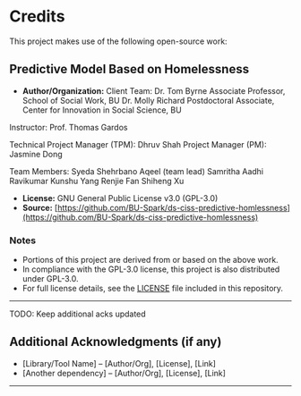 # Credits

This project makes use of the following open-source work:

## Predictive Model Based on Homelessness

- **Author/Organization:**
Client Team:
Dr. Tom Byrne
Associate Professor, School of Social Work, BU
Dr. Molly Richard
Postdoctoral Associate, Center for Innovation in Social Science, BU

Instructor: Prof. Thomas Gardos

Technical Project Manager (TPM): Dhruv Shah
Project Manager (PM): Jasmine Dong

Team Members:
Syeda Shehrbano Aqeel (team lead)
Samritha Aadhi Ravikumar
Kunshu Yang
Renjie Fan
Shiheng Xu

- **License:** GNU General Public License v3.0 (GPL-3.0)  
- **Source:** [https://github.com/BU-Spark/ds-ciss-predictive-homlessness](https://github.com/BU-Spark/ds-ciss-predictive-homlessness)

### Notes
- Portions of this project are derived from or based on the above work.  
- In compliance with the GPL-3.0 license, this project is also distributed under GPL-3.0.  
- For full license details, see the [LICENSE](./LICENSE) file included in this repository.

---

TODO: Keep additional acks updated
## Additional Acknowledgments (if any)
- [Library/Tool Name] – [Author/Org], [License], [Link]  
- [Another dependency] – [Author/Org], [License], [Link]

---

